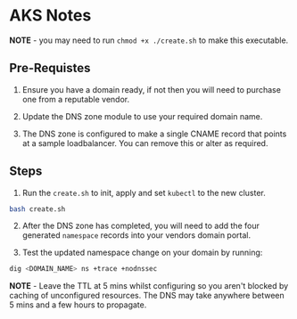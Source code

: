 # AKS Notes

**NOTE** - you may need to run `chmod +x ./create.sh` to make this executable.

## Pre-Requistes

1. Ensure you have a domain ready, if not then you will need to purchase one from a reputable vendor.

2. Update the DNS zone module to use your required domain name.

3. The DNS zone is configured to make a single CNAME record that points at a sample loadbalancer. You can remove this or alter as required.

## Steps

1. Run the `create.sh` to init, apply and set `kubectl` to the new cluster.

```sh
bash create.sh
```

2. After the DNS zone has completed, you will need to add the four generated `namespace` records into your vendors domain portal.

3. Test the updated namespace change on your domain by running:

```sh
dig <DOMAIN_NAME> ns +trace +nodnssec
```

**NOTE** - Leave the TTL at 5 mins whilst configuring so you aren't blocked by caching of unconfigured resources. The DNS may take anywhere between 5 mins and a few hours to propagate.
